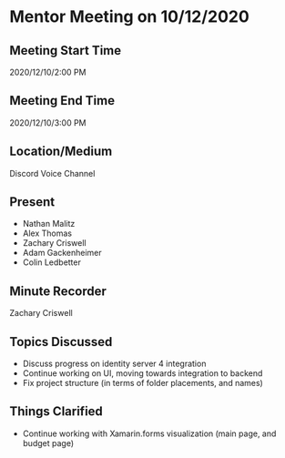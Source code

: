 # Mentor Meeting on 10/12/2020
## Meeting Start Time
2020/12/10/2:00 PM
## Meeting End Time
2020/12/10/3:00 PM
## Location/Medium
Discord Voice Channel
## Present
- Nathan Malitz
- Alex Thomas
- Zachary Criswell
- Adam Gackenheimer
- Colin Ledbetter
## Minute Recorder
Zachary Criswell
## Topics Discussed
- Discuss progress on identity server 4 integration
- Continue working on UI, moving towards integration to backend
- Fix project structure (in terms of folder placements, and names)
## Things Clarified
- Continue working with Xamarin.forms visualization (main page, and budget page)
